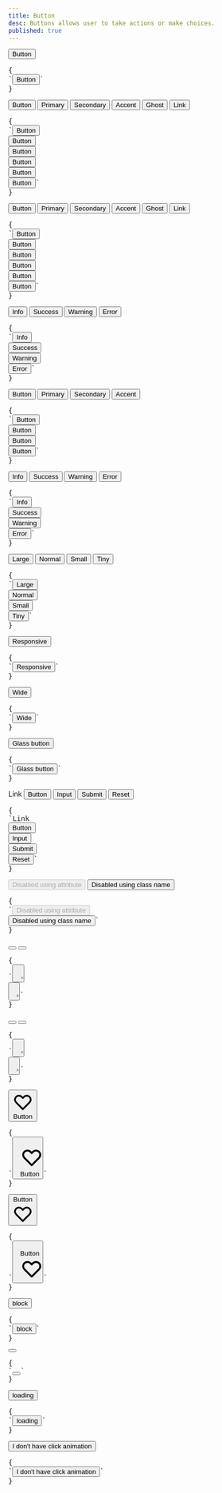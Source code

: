 ```yaml
---
title: Button
desc: Buttons allows user to take actions or make choices.
published: true
---
```


<script>
  import Component from "@components/Component.svelte"
  import ClassTable from "@components/ClassTable.svelte"
  import { prefix } from '$lib/stores';
  import { replace } from '$lib/actions';
</script>

<ClassTable
data="{[
  { type:'component', class: 'btn', desc: 'Button' },
  { type:'modifier', class: 'btn-primary', desc: 'Button with `primary` color' },
  { type:'modifier', class: 'btn-secondary', desc: 'Button with `secondary` color' },
  { type:'modifier', class: 'btn-accent', desc: 'Button with `accent` color' },
  { type:'modifier', class: 'btn-info', desc: 'Button with `info` color' },
  { type:'modifier', class: 'btn-success', desc: 'Button with `success` color' },
  { type:'modifier', class: 'btn-warning', desc: 'Button with `warning` color' },
  { type:'modifier', class: 'btn-error', desc: 'Button with `error` color' },
  { type:'modifier', class: 'btn-ghost', desc: 'Button with ghost style' },
  { type:'modifier', class: 'btn-link', desc: 'Button styled as a link' },
  { type:'modifier', class: 'btn-outline', desc: 'Transparent Button with colored border' },
  { type:'modifier', class: 'btn-active', desc: 'Force button to show active state' },
  { type:'modifier', class: 'btn-disabled', desc: 'Force button to show disabled state' },
  { type:'modifier', class: 'glass', desc: 'Button with a glass effect' },
  { type:'modifier', class: 'loading', desc: 'Shows loading spinner' },
  { type:'modifier', class: 'no-animation', desc: 'Disables click animation' },
  { type:'responsive', class: 'btn-lg', desc: 'Large button' },
  { type:'responsive', class: 'btn-md', desc: 'Medium button (default)' },
  { type:'responsive', class: 'btn-sm', desc: 'Small button' },
  { type:'responsive', class: 'btn-xs', desc: 'Extra small button' },
  { type:'responsive', class: 'btn-wide', desc: 'Wide button (more horizontal padding)' },
  { type:'responsive', class: 'btn-block', desc: 'Full width button' },
  { type:'responsive', class: 'btn-circle', desc: 'Circle button with a 1:1 ratio' },
  { type:'responsive', class: 'btn-square', desc: 'Square button with a 1:1 ratio' },
]}"
/>

<Component title="Button">
<button class="btn">Button</button>
<pre slot="html" use:replace={{ to: $prefix }}>{
`<button class="$$btn">Button</button>`
}</pre>
</Component>

<Component title="Buttons with brand colors">
<button class="btn">Button</button>
<button class="btn btn-primary">Primary</button>
<button class="btn btn-secondary">Secondary</button>
<button class="btn btn-accent">Accent</button>
<button class="btn btn-ghost">Ghost</button>
<button class="btn btn-link">Link</button>
<pre slot="html" use:replace={{ to: $prefix }}>{
`<button class="$$btn">Button</button>
<button class="$$btn $$btn-primary">Button</button>
<button class="$$btn $$btn-secondary">Button</button>
<button class="$$btn $$btn-accent">Button</button>
<button class="$$btn $$btn-ghost">Button</button>
<button class="$$btn $$btn-link">Button</button>`
}</pre>
</Component>

<Component title="Active buttons">
<button class="btn btn-active">Button</button>
<button class="btn btn-active btn-primary">Primary</button>
<button class="btn btn-active btn-secondary">Secondary</button>
<button class="btn btn-active btn-accent">Accent</button>
<button class="btn btn-active btn-ghost">Ghost</button>
<button class="btn btn-active btn-link">Link</button>
<pre slot="html" use:replace={{ to: $prefix }}>{
`<button class="$$btn $$btn-active">Button</button>
<button class="$$btn $$btn-active $$btn-primary">Button</button>
<button class="$$btn $$btn-active $$btn-secondary">Button</button>
<button class="$$btn $$btn-active $$btn-accent">Button</button>
<button class="$$btn $$btn-active $$btn-ghost">Button</button>
<button class="$$btn $$btn-active $$btn-link">Button</button>`
}</pre>
</Component>

<Component title="Buttons with state colors">
<button class="btn btn-info">Info</button>
<button class="btn btn-success">Success</button>
<button class="btn btn-warning">Warning</button>
<button class="btn btn-error">Error</button>
<pre slot="html" use:replace={{ to: $prefix }}>{
`<button class="$$btn $$btn-info">Info</button>
<button class="$$btn $$btn-success">Success</button>
<button class="$$btn $$btn-warning">Warning</button>
<button class="$$btn $$btn-error">Error</button>`
}</pre>
</Component>

<Component title="Outline buttons">
<button class="btn btn-outline">Button</button>
<button class="btn btn-outline btn-primary">Primary</button>
<button class="btn btn-outline btn-secondary">Secondary</button>
<button class="btn btn-outline btn-accent">Accent</button>
<pre slot="html" use:replace={{ to: $prefix }}>{
`<button class="$$btn $$btn-outline">Button</button>
<button class="$$btn $$btn-outline $$btn-primary">Button</button>
<button class="$$btn $$btn-outline $$btn-secondary">Button</button>
<button class="$$btn $$btn-outline $$btn-accent">Button</button>`
}</pre>
</Component>

<Component title="Outline buttons with state colors">
<button class="btn btn-outline btn-info">Info</button>
<button class="btn btn-outline btn-success">Success</button>
<button class="btn btn-outline btn-warning">Warning</button>
<button class="btn btn-outline btn-error">Error</button>
<pre slot="html" use:replace={{ to: $prefix }}>{
`<button class="$$btn $$btn-outline $$btn-info">Info</button>
<button class="$$btn $$btn-outline $$btn-success">Success</button>
<button class="$$btn $$btn-outline $$btn-warning">Warning</button>
<button class="$$btn $$btn-outline $$btn-error">Error</button>`
}</pre>
</Component>

<Component title="Button sizes">
<button class="btn btn-lg">Large</button>
<button class="btn">Normal</button>
<button class="btn btn-sm">Small</button>
<button class="btn btn-xs">Tiny</button><pre slot="html" use:replace={{ to: $prefix }}>{
`<button class="$$btn $$btn-lg">Large</button>
<button class="$$btn">Normal</button>
<button class="$$btn $$btn-sm">Small</button>
<button class="$$btn $$btn-xs">Tiny</button>`
}</pre>
</Component>

<Component title="Responsive button" desc="This button will have different sizes on different browser viewpoints">
<button class="btn btn-xs sm:btn-sm md:btn-md lg:btn-lg">Responsive</button><pre slot="html" use:replace={{ to: $prefix }}>{
`<button class="$$btn $$btn-xs sm:$$btn-sm md:$$btn-md lg:$$btn-lg">Responsive</button>`
}</pre>
</Component>

<Component title="Wide button">
<button class="btn btn-wide">Wide</button><pre slot="html" use:replace={{ to: $prefix }}>{
`<button class="$$btn $$btn-wide">Wide</button>`
}</pre>
</Component>

<Component title="Glass button" bg="https://api.lorem.space/image/house?w=1000&h=300">
<button class="btn glass">Glass button</button><pre slot="html" use:replace={{ to: $prefix }}>{
`<button class="$$btn $$glass">Glass button</button>`
}</pre>
</Component>

<Component title="Buttons with different HTML tags" desc="You can use `btn` class on <button>, <input>, <a>, etc...">
<a role="button" class="btn">Link</a>
<button type="submit" class="btn">Button</button>
<input type="button" value="Input" class="btn" />
<input type="submit" value="Submit" class="btn" />
<input type="reset" value="Reset" class="btn"><pre slot="html" use:replace={{ to: $prefix }} />{
`<a role="button" class="$$btn">Link</a>
<button type="submit" class="$$btn">Button</button>
<input type="button" value="Input" class="$$btn" />
<input type="submit" value="Submit" class="$$btn" />
<input type="reset" value="Reset" class="$$btn" />`
}</pre>
</Component>

<Component title="Disabled buttons">
<button class="btn" disabled="disabled">Disabled using attribute</button>
<button class="btn btn-disabled" tabindex="-1" role="button" aria-disabled="true">Disabled using class name</button><pre slot="html" use:replace={{to: $prefix }}>{
`<button class="$$btn" disabled="disabled">Disabled using attribute</button>
<button class="$$btn $$btn-disabled" tabindex="-1" role="button" aria-disabled="true">Disabled using class name</button>`
}</pre>
</Component>

<Component title="Square button">
<button class="btn btn-square">
  <svg xmlns="http://www.w3.org/2000/svg" class="h-6 w-6" fill="none" viewBox="0 0 24 24" stroke="currentColor"><path stroke-linecap="round" stroke-linejoin="round" stroke-width="2" d="M6 18L18 6M6 6l12 12" /></svg>
</button>
<button class="btn btn-square btn-outline">
  <svg xmlns="http://www.w3.org/2000/svg" class="h-6 w-6" fill="none" viewBox="0 0 24 24" stroke="currentColor"><path stroke-linecap="round" stroke-linejoin="round" stroke-width="2" d="M6 18L18 6M6 6l12 12" /></svg>
</button>
<pre slot="html" use:replace={{ to: $prefix }}>{
`<button class="$$btn $$btn-square">
  <svg xmlns="http://www.w3.org/2000/svg" class="h-6 w-6" fill="none" viewBox="0 0 24 24" stroke="currentColor"><path stroke-linecap="round" stroke-linejoin="round" stroke-width="2" d="M6 18L18 6M6 6l12 12" /></svg>
</button>
<button class="$$btn $$btn-square $$btn-outline">
  <svg xmlns="http://www.w3.org/2000/svg" class="h-6 w-6" fill="none" viewBox="0 0 24 24" stroke="currentColor"><path stroke-linecap="round" stroke-linejoin="round" stroke-width="2" d="M6 18L18 6M6 6l12 12" /></svg>
</button>`
}</pre>
</Component>

<Component title="Circle button">
<button class="btn btn-circle">
  <svg xmlns="http://www.w3.org/2000/svg" class="h-6 w-6" fill="none" viewBox="0 0 24 24" stroke="currentColor"><path stroke-linecap="round" stroke-linejoin="round" stroke-width="2" d="M6 18L18 6M6 6l12 12" /></svg>
</button>
<button class="btn btn-circle btn-outline">
  <svg xmlns="http://www.w3.org/2000/svg" class="h-6 w-6" fill="none" viewBox="0 0 24 24" stroke="currentColor"><path stroke-linecap="round" stroke-linejoin="round" stroke-width="2" d="M6 18L18 6M6 6l12 12" /></svg>
</button>
<pre slot="html" use:replace={{ to: $prefix }}>{
`<button class="$$btn $$btn-circle">
  <svg xmlns="http://www.w3.org/2000/svg" class="h-6 w-6" fill="none" viewBox="0 0 24 24" stroke="currentColor"><path stroke-linecap="round" stroke-linejoin="round" stroke-width="2" d="M6 18L18 6M6 6l12 12" /></svg>
</button>
<button class="$$btn $$btn-circle $$btn-outline">
  <svg xmlns="http://www.w3.org/2000/svg" class="h-6 w-6" fill="none" viewBox="0 0 24 24" stroke="currentColor"><path stroke-linecap="round" stroke-linejoin="round" stroke-width="2" d="M6 18L18 6M6 6l12 12" /></svg>
</button>`
}</pre>
</Component>

<Component title="Icon at start">
<button class="btn gap-2">
  <svg xmlns="http://www.w3.org/2000/svg" class="h-6 w-6" fill="none" viewBox="0 0 24 24" stroke="currentColor"><path stroke-linecap="round" stroke-linejoin="round" stroke-width="2" d="M4.318 6.318a4.5 4.5 0 000 6.364L12 20.364l7.682-7.682a4.5 4.5 0 00-6.364-6.364L12 7.636l-1.318-1.318a4.5 4.5 0 00-6.364 0z" /></svg>
  Button
</button><pre slot="html" use:replace={{ to: $prefix }}>{
`<button class="$$btn gap-2">
  <svg xmlns="http://www.w3.org/2000/svg" class="h-6 w-6" fill="none" viewBox="0 0 24 24" stroke="currentColor"><path stroke-linecap="round" stroke-linejoin="round" stroke-width="2" d="M4.318 6.318a4.5 4.5 0 000 6.364L12 20.364l7.682-7.682a4.5 4.5 0 00-6.364-6.364L12 7.636l-1.318-1.318a4.5 4.5 0 00-6.364 0z" /></svg>
  Button
</button>`
}</pre>
</Component>

<Component title="Icon at end">
<button class="btn gap-2">
  Button
  <svg xmlns="http://www.w3.org/2000/svg" class="h-6 w-6" fill="none" viewBox="0 0 24 24" stroke="currentColor"><path stroke-linecap="round" stroke-linejoin="round" stroke-width="2" d="M4.318 6.318a4.5 4.5 0 000 6.364L12 20.364l7.682-7.682a4.5 4.5 0 00-6.364-6.364L12 7.636l-1.318-1.318a4.5 4.5 0 00-6.364 0z" /></svg>
</button><pre slot="html" use:replace={{ to: $prefix }}>{
`<button class="$$btn gap-2">
  Button
  <svg xmlns="http://www.w3.org/2000/svg" class="h-6 w-6" fill="none" viewBox="0 0 24 24" stroke="currentColor"><path stroke-linecap="round" stroke-linejoin="round" stroke-width="2" d="M4.318 6.318a4.5 4.5 0 000 6.364L12 20.364l7.682-7.682a4.5 4.5 0 00-6.364-6.364L12 7.636l-1.318-1.318a4.5 4.5 0 00-6.364 0z" /></svg>
</button>`
}</pre>
</Component>

<Component title="Button block">
<button class="btn btn-block">block</button><pre slot="html" use:replace={{ to: $prefix }}>{
`<button class="$$btn $$btn-block">block</button>`
}</pre>
</Component>

<Component title="Button with loading spinner">
<button class="btn btn-square loading"></button><pre slot="html" use:replace={{ to: $prefix }}>{
`<button class="$$btn $$btn-square $$loading"></button>`
}</pre>
</Component>

<Component title="Button with loading spinner and text">
<button class="btn loading">loading</button><pre slot="html" use:replace={{ to: $prefix }}>{
`<button class="$$btn $$loading">loading</button>`
}</pre>
</Component>

<Component title="Button without click animation">
<button class="btn no-animation">I don't have click animation</button><pre slot="html" use:replace={{ to: $prefix }}>{
`<button class="$$btn no-animation">I don't have click animation</button>`
}</pre>
</Component>
